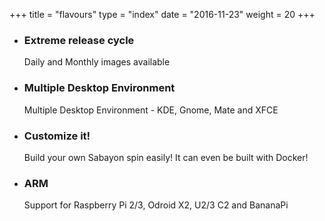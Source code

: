 +++
title = "flavours"
type = "index"
date = "2016-11-23"
weight = 20
+++

* ### <span class="fa-calendar"></span>Extreme release cycle

    Daily and Monthly images available

* ### <span class="fa-laptop"></span>Multiple Desktop Environment

    Multiple Desktop Environment - KDE, Gnome, Mate and XFCE

* ### <span class="fa-cogs"></span>Customize it!

    Build your own Sabayon spin easily! It can even be built with Docker!

* ### <span class="fa-terminal"></span>ARM

    Support for Raspberry Pi 2&#47;3, Odroid X2, U2&#47;3 C2 and BananaPi
